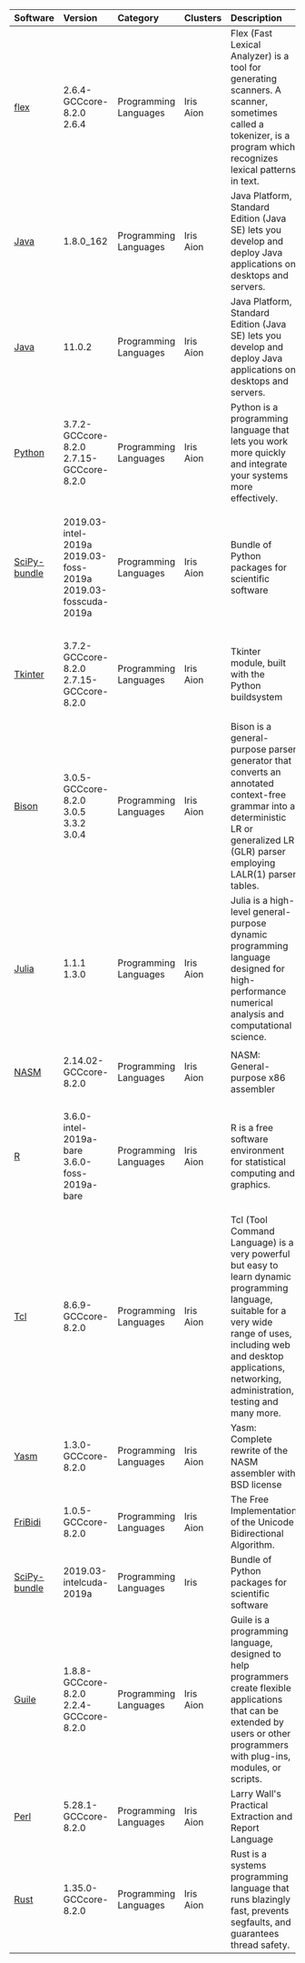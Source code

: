 | Software                                                      | Version                                                                    | Category                     | Clusters            | Description                                                                                                                                                                                                                       |
|:--------------------------------------------------------------|:---------------------------------------------------------------------------|:-----------------------------|:--------------------|:----------------------------------------------------------------------------------------------------------------------------------------------------------------------------------------------------------------------------------|
| <p><a href=http://flex.sourceforge.net/>flex</a></p>          | <p>2.6.4-GCCcore-8.2.0<br>2.6.4</p>                                        | <p>Programming Languages</p> | <p>Iris<br>Aion</p> | Flex (Fast Lexical Analyzer) is a tool for generating scanners. A scanner, sometimes called a tokenizer, is a program which recognizes lexical patterns in text.                                                                  |
| <p><a href=http://java.com/>Java</a></p>                      | <p>1.8.0_162</p>                                                           | <p>Programming Languages</p> | <p>Iris<br>Aion</p> | Java Platform, Standard Edition (Java SE) lets you develop and deploy Java applications on desktops and servers.                                                                                                                  |
| <p><a href=http://openjdk.java.net>Java</a></p>               | <p>11.0.2</p>                                                              | <p>Programming Languages</p> | <p>Iris<br>Aion</p> | Java Platform, Standard Edition (Java SE) lets you develop and deploy Java applications on desktops and servers.                                                                                                                  |
| <p><a href=http://python.org/>Python</a></p>                  | <p>3.7.2-GCCcore-8.2.0<br>2.7.15-GCCcore-8.2.0</p>                         | <p>Programming Languages</p> | <p>Iris<br>Aion</p> | Python is a programming language that lets you work more quickly and integrate your systems more effectively.                                                                                                                     |
| <p><a href=http://python.org/>SciPy-bundle</a></p>            | <p>2019.03-intel-2019a<br>2019.03-foss-2019a<br>2019.03-fosscuda-2019a</p> | <p>Programming Languages</p> | <p>Iris<br>Aion</p> | Bundle of Python packages for scientific software                                                                                                                                                                                 |
| <p><a href=http://python.org/>Tkinter</a></p>                 | <p>3.7.2-GCCcore-8.2.0<br>2.7.15-GCCcore-8.2.0</p>                         | <p>Programming Languages</p> | <p>Iris<br>Aion</p> | Tkinter module, built with the Python buildsystem                                                                                                                                                                                 |
| <p><a href=http://www.gnu.org/software/bison>Bison</a></p>    | <p>3.0.5-GCCcore-8.2.0<br>3.0.5<br>3.3.2<br>3.0.4</p>                      | <p>Programming Languages</p> | <p>Iris<br>Aion</p> | Bison is a general-purpose parser generator that converts an annotated context-free grammar into a deterministic LR or generalized LR (GLR) parser employing LALR(1) parser tables.                                               |
| <p><a href=http://www.julialang.org>Julia</a></p>             | <p>1.1.1<br>1.3.0</p>                                                      | <p>Programming Languages</p> | <p>Iris<br>Aion</p> | Julia is a high-level general-purpose dynamic programming language designed for high-performance numerical analysis and computational science.                                                                                    |
| <p><a href=http://www.nasm.us/>NASM</a></p>                   | <p>2.14.02-GCCcore-8.2.0</p>                                               | <p>Programming Languages</p> | <p>Iris<br>Aion</p> | NASM: General-purpose x86 assembler                                                                                                                                                                                               |
| <p><a href=http://www.r-project.org/>R</a></p>                | <p>3.6.0-intel-2019a-bare<br>3.6.0-foss-2019a-bare</p>                     | <p>Programming Languages</p> | <p>Iris<br>Aion</p> | R is a free software environment for statistical computing and graphics.                                                                                                                                                          |
| <p><a href=http://www.tcl.tk/>Tcl</a></p>                     | <p>8.6.9-GCCcore-8.2.0</p>                                                 | <p>Programming Languages</p> | <p>Iris<br>Aion</p> | Tcl (Tool Command Language) is a very powerful but easy to learn dynamic programming language, suitable for a very wide range of uses, including web and desktop applications, networking, administration, testing and many more. |
| <p><a href=http://www.tortall.net/projects/yasm/>Yasm</a></p> | <p>1.3.0-GCCcore-8.2.0</p>                                                 | <p>Programming Languages</p> | <p>Iris<br>Aion</p> | Yasm: Complete rewrite of the NASM assembler with BSD license                                                                                                                                                                     |
| <p><a href=https://github.com/fribidi/fribidi>FriBidi</a></p> | <p>1.0.5-GCCcore-8.2.0</p>                                                 | <p>Programming Languages</p> | <p>Iris<br>Aion</p> | The Free Implementation of the Unicode Bidirectional Algorithm.                                                                                                                                                                   |
| <p><a href=https://python.org/>SciPy-bundle</a></p>           | <p>2019.03-intelcuda-2019a</p>                                             | <p>Programming Languages</p> | <p>Iris</p>         | Bundle of Python packages for scientific software                                                                                                                                                                                 |
| <p><a href=https://www.gnu.org/software/guile/>Guile</a></p>  | <p>1.8.8-GCCcore-8.2.0<br>2.2.4-GCCcore-8.2.0</p>                          | <p>Programming Languages</p> | <p>Iris<br>Aion</p> | Guile is a programming language, designed to help programmers create flexible applications that can be extended by users or other programmers with plug-ins, modules, or scripts.                                                 |
| <p><a href=https://www.perl.org/>Perl</a></p>                 | <p>5.28.1-GCCcore-8.2.0</p>                                                | <p>Programming Languages</p> | <p>Iris<br>Aion</p> | Larry Wall's Practical Extraction and Report Language                                                                                                                                                                             |
| <p><a href=https://www.rust-lang.org>Rust</a></p>             | <p>1.35.0-GCCcore-8.2.0</p>                                                | <p>Programming Languages</p> | <p>Iris<br>Aion</p> | Rust is a systems programming language that runs blazingly fast, prevents segfaults, and guarantees thread safety.                                                                                                                |